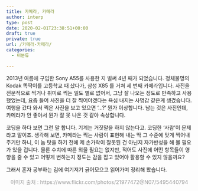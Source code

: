 ```yaml
---
title: 카메라, 카메라
author: interp
type: post
date: 2020-02-01T23:38:51+00:00
draft: true
private: true
url: /카메라-카메라/
categories:
  - 미분류

---
```

2013년 여름에 구입한 Sony A55를 사용한 지 벌써 4년 째가 되었습니다. 정체불명의 Kodak 똑딱이를 고등학교 때 샀다가, 삼성 X85 를 거쳐 세 번째 카메라입니다. 사진을 전문적으로 찍거나 취미로 찍는 일도 별로 없어서, 그냥 잘 나오는 정도로 만족하고 사용했었는데, 요즘 들어 사진을 더 잘 찍어야겠다는 욕심 내지는 사명감 같은게 생겼습니다. 여행을 갔다 와서 찍은 사진을 보고 있으면 &#8216;&#8230;?&#8217; 뭔가 이상합니다. 남는 것은 사진인데, 카메라가 안 좋아서 뭔가 잘 못 나온 것 같아 속상합니다.

코딩을 하다 보면 그런 말 합니다. 기계는 거짓말을 하지 않는다고. 코딩한 &#8216;사람&#8217;이 문제라고 말이죠. 생각해 보면, 카메라는 찍는 사람이 표현해 내는 딱 그 수준에 맞게 찍어내 주기만 하니, 이 놈 탓을 하기 전에 제 손가락이 잘못된 건 아닌지 자가반성을 해 볼 필요가 있을 겁니다. 물론 수치에 따른 외울 필요는 없지만, 적어도 사진에 어떤 항목들이 영향을 줄 수 있고 어떻게 변하는지 정도는 감을 잡고 있어야 활용할 수 있지 않을까요?

그래서 혼자 공부하는 김에 여기저기 긁어모으고 읽어가며 정리해 봤습니다.

<p style="text-align: center;">
  <span style="color: #999999;">이미지 출처 : https://www.flickr.com/photos/21977472@N07/5495440794</span>
</p>